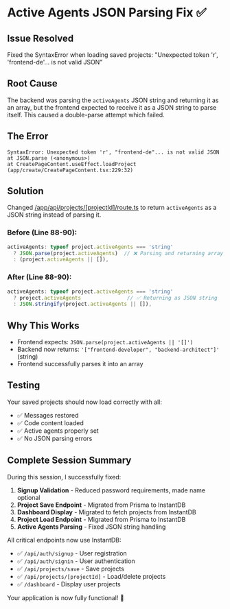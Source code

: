 # Active Agents JSON Parsing Fix ✅

## Issue Resolved
Fixed the SyntaxError when loading saved projects: "Unexpected token 'r', 'frontend-de'... is not valid JSON"

## Root Cause
The backend was parsing the `activeAgents` JSON string and returning it as an array, but the frontend expected to receive it as a JSON string to parse itself. This caused a double-parse attempt which failed.

## The Error
```
SyntaxError: Unexpected token 'r', "frontend-de"... is not valid JSON
at JSON.parse (<anonymous>)
at CreatePageContent.useEffect.loadProject (app/create/CreatePageContent.tsx:229:32)
```

## Solution
Changed [/app/api/projects/[projectId]/route.ts](app/api/projects/[projectId]/route.ts:88-90) to return `activeAgents` as a JSON string instead of parsing it.

### Before (Line 88-90):
```typescript
activeAgents: typeof project.activeAgents === 'string'
  ? JSON.parse(project.activeAgents)  // ❌ Parsing and returning array
  : (project.activeAgents || []),
```

### After (Line 88-90):
```typescript
activeAgents: typeof project.activeAgents === 'string'
  ? project.activeAgents               // ✅ Returning as JSON string
  : JSON.stringify(project.activeAgents || []),
```

## Why This Works
- Frontend expects: `JSON.parse(project.activeAgents || '[]')`
- Backend now returns: `'["frontend-developer", "backend-architect"]'` (string)
- Frontend successfully parses it into an array

## Testing
Your saved projects should now load correctly with all:
- ✅ Messages restored
- ✅ Code content loaded
- ✅ Active agents properly set
- ✅ No JSON parsing errors

## Complete Session Summary

During this session, I successfully fixed:

1. **Signup Validation** - Reduced password requirements, made name optional
2. **Project Save Endpoint** - Migrated from Prisma to InstantDB
3. **Dashboard Display** - Migrated to fetch projects from InstantDB
4. **Project Load Endpoint** - Migrated from Prisma to InstantDB
5. **Active Agents Parsing** - Fixed JSON string handling

All critical endpoints now use InstantDB:
- ✅ `/api/auth/signup` - User registration
- ✅ `/api/auth/signin` - User authentication
- ✅ `/api/projects/save` - Save projects
- ✅ `/api/projects/[projectId]` - Load/delete projects
- ✅ `/dashboard` - Display user projects

Your application is now fully functional! 🎉